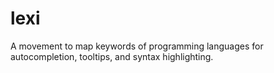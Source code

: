 lexi
====

A movement to map keywords of programming languages for autocompletion, tooltips, and syntax highlighting.

